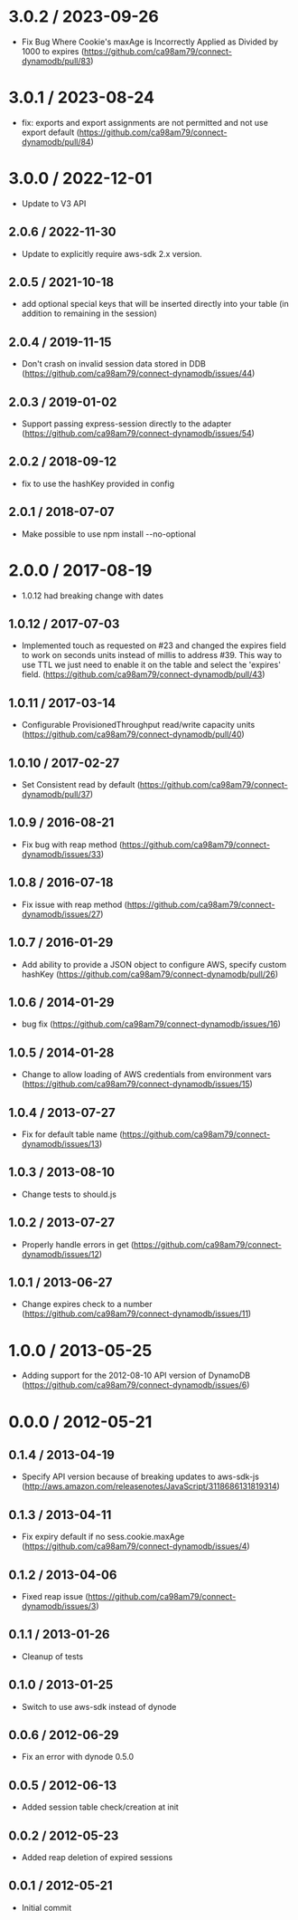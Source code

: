 # 3.0.2 / 2023-09-26

- Fix Bug Where Cookie's maxAge is Incorrectly Applied as Divided by 1000 to expires (https://github.com/ca98am79/connect-dynamodb/pull/83)

# 3.0.1 / 2023-08-24

- fix: exports and export assignments are not permitted and not use export default (https://github.com/ca98am79/connect-dynamodb/pull/84)

# 3.0.0 / 2022-12-01

- Update to V3 API

## 2.0.6 / 2022-11-30

- Update to explicitly require aws-sdk 2.x version.

## 2.0.5 / 2021-10-18

- add optional special keys that will be inserted directly into your table (in addition to remaining in the session)

## 2.0.4 / 2019-11-15

- Don't crash on invalid session data stored in DDB (https://github.com/ca98am79/connect-dynamodb/issues/44)

## 2.0.3 / 2019-01-02

- Support passing express-session directly to the adapter (https://github.com/ca98am79/connect-dynamodb/issues/54)

## 2.0.2 / 2018-09-12

- fix to use the hashKey provided in config

## 2.0.1 / 2018-07-07

- Make possible to use npm install --no-optional

# 2.0.0 / 2017-08-19

- 1.0.12 had breaking change with dates

## 1.0.12 / 2017-07-03

- Implemented touch as requested on #23 and changed the expires field to work on seconds units instead of millis to address #39. This way to use TTL we just need to enable it on the table and select the 'expires' field. (https://github.com/ca98am79/connect-dynamodb/pull/43)

## 1.0.11 / 2017-03-14

- Configurable ProvisionedThroughput read/write capacity units (https://github.com/ca98am79/connect-dynamodb/pull/40)

## 1.0.10 / 2017-02-27

- Set Consistent read by default (https://github.com/ca98am79/connect-dynamodb/pull/37)

## 1.0.9 / 2016-08-21

- Fix bug with reap method (https://github.com/ca98am79/connect-dynamodb/issues/33)

## 1.0.8 / 2016-07-18

- Fix issue with reap method (https://github.com/ca98am79/connect-dynamodb/issues/27)

## 1.0.7 / 2016-01-29

- Add ability to provide a JSON object to configure AWS, specify custom hashKey (https://github.com/ca98am79/connect-dynamodb/pull/26)

## 1.0.6 / 2014-01-29

- bug fix (https://github.com/ca98am79/connect-dynamodb/issues/16)

## 1.0.5 / 2014-01-28

- Change to allow loading of AWS credentials from environment vars (https://github.com/ca98am79/connect-dynamodb/issues/15)

## 1.0.4 / 2013-07-27

- Fix for default table name (https://github.com/ca98am79/connect-dynamodb/issues/13)

## 1.0.3 / 2013-08-10

- Change tests to should.js

## 1.0.2 / 2013-07-27

- Properly handle errors in get (https://github.com/ca98am79/connect-dynamodb/issues/12)

## 1.0.1 / 2013-06-27

- Change expires check to a number (https://github.com/ca98am79/connect-dynamodb/issues/11)

# 1.0.0 / 2013-05-25

- Adding support for the 2012-08-10 API version of DynamoDB (https://github.com/ca98am79/connect-dynamodb/issues/6)

# 0.0.0 / 2012-05-21

## 0.1.4 / 2013-04-19

- Specify API version because of breaking updates to aws-sdk-js (http://aws.amazon.com/releasenotes/JavaScript/3118686131819314)

## 0.1.3 / 2013-04-11

- Fix expiry default if no sess.cookie.maxAge (https://github.com/ca98am79/connect-dynamodb/issues/4)

## 0.1.2 / 2013-04-06

- Fixed reap issue (https://github.com/ca98am79/connect-dynamodb/issues/3)

## 0.1.1 / 2013-01-26

- Cleanup of tests

## 0.1.0 / 2013-01-25

- Switch to use aws-sdk instead of dynode

## 0.0.6 / 2012-06-29

- Fix an error with dynode 0.5.0

## 0.0.5 / 2012-06-13

- Added session table check/creation at init

## 0.0.2 / 2012-05-23

- Added reap deletion of expired sessions

## 0.0.1 / 2012-05-21

- Initial commit
